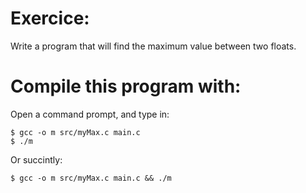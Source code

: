 # Exercice:

Write a program that will find the maximum value between two floats.

# Compile this program with:

Open a command prompt, and type in:

```
$ gcc -o m src/myMax.c main.c
$ ./m
```
Or succintly:

```
$ gcc -o m src/myMax.c main.c && ./m
```
